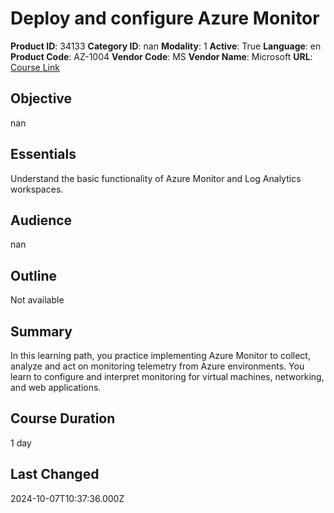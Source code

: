 # Deploy and configure Azure Monitor

**Product ID**: 34133
**Category ID**: nan
**Modality**: 1
**Active**: True
**Language**: en
**Product Code**: AZ-1004
**Vendor Code**: MS
**Vendor Name**: Microsoft
**URL**: [Course Link](https://www.fastlaneus.com/course/microsoft-az-1004)

## Objective
nan

## Essentials
Understand the basic functionality of Azure Monitor and Log Analytics workspaces.

## Audience
nan

## Outline
Not available

## Summary
In this learning path, you practice implementing Azure Monitor to collect, analyze and act on monitoring telemetry from Azure environments. You learn to configure and interpret monitoring for virtual machines, networking, and web applications.

## Course Duration
1 day

## Last Changed
2024-10-07T10:37:36.000Z

